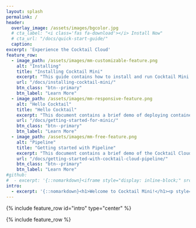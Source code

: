 ```yaml
---
layout: splash
permalink: /
header:
  overlay_image: /assets/images/bgcolor.jpg
  # cta_label: "<i class='fas fa-download'></i> Install Now"
  # cta_url: "/docs/quick-start-guide/"
  caption:
excerpt: 'Experience the Cocktail Cloud'
feature_row:
  - image_path: /assets/images/mm-customizable-feature.png
    alt: "Installing"
    title: "Installing Cocktail Mini"
    excerpt: "This guide contains how to install and run Cocktail Mini."
    url: "/docs/installing-cocktail-mini/"
    btn_class: "btn--primary"
    btn_label: "Learn More"
  - image_path: /assets/images/mm-responsive-feature.png
    alt: "Hello Cocktail"
    title: "Hello Cocktail"
    excerpt: "This document contains a brief demo of deploying container to Cocktail Cloud. The flollowing steps describe how to get started."
    url: "/docs/getting-started-for-minic/"
    btn_class: "btn--primary"
    btn_label: "Learn More"
  - image_path: /assets/images/mm-free-feature.png
    alt: "Pipeline"
    title: "Getting started with Pipeline"
    excerpt: "This document contains a brief demo of the Cocktail Cloud Pipeline features. The following steps describe how to that."
    url: "/docs/getting-started-with-cocktail-cloud-pipeline/"
    btn_class: "btn--primary"
    btn_label: "Learn More"
#github:
#  - excerpt: '{::nomarkdown}<iframe style="display: inline-block;" src="https://ghbtns.com/github-btn.html?user=mmistakes&repo=minimal-mistakes&type=star&count=true&size=large" frameborder="0" scrolling="0" width="160px" height="30px"></iframe> <iframe style="display: inline-block;" src="https://ghbtns.com/github-btn.html?user=mmistakes&repo=minimal-mistakes&type=fork&count=true&size=large" frameborder="0" scrolling="0" width="158px" height="30px"></iframe>{:/nomarkdown}'
intro:
  - excerpt: '{::nomarkdown}<h1>Welcome to Cocktail Mini!</h1><p style="text-align: left;">Cocktail Mini is a trial version of Cocktail Cloud. And Minic is a tool that helps you run Cocktail Mini locally by running a single-node Kubernetes cluster inside the Docker.<br>To install and run the Cocktail Mini, follow the steps in <a href="https://acornapps.github.io/minimal-mistakes/docs/installing-cocktail-mini/">Installing guide</a>.<br>For more information about the Cocktail Mini, see <a href="https://acornapps.github.io/minimal-mistakes/docs/getting-started-for-minic/">Quick-Start Guide</a>.</p>{:/nomarkdown}'
---
```


{% include feature_row id="intro" type="center" %}

{% include feature_row %}
